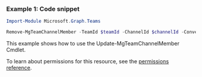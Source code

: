 ### Example 1: Code snippet

```powershellImport-Module Microsoft.Graph.Teams

Remove-MgTeamChannelMember -TeamId $teamId -ChannelId $channelId -ConversationMemberId $conversationMemberId
```
This example shows how to use the Update-MgTeamChannelMember Cmdlet.
To learn about permissions for this resource, see the [permissions reference](/graph/permissions-reference).

